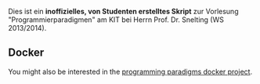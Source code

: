 Dies ist ein **inoffizielles, von Studenten erstelltes Skript**
zur Vorlesung "Programmierparadigmen" am KIT bei
Herrn Prof. Dr. Snelting (WS 2013/2014).

Docker
------
You might also be interested in the [programming paradigms docker project](https://github.com/kitedu/programming-paradigms).